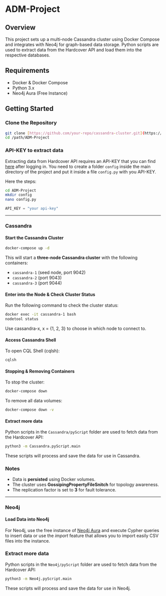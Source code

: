 # ADM-Project

## Overview
This project sets up a multi-node Cassandra cluster using Docker Compose and integrates with Neo4j for graph-based data storage. 
Python scripts are used to extract data from the Hardcover API and load them into the respective databases.

## Requirements
- Docker & Docker Compose
- Python 3.x
- Neo4j Aura (Free Instance)

## Getting Started

### Clone the Repository
```bash
git clone [https://github.com/your-repo/cassandra-cluster.git](https://github.com/University-MN-Projects/ADM-Project.git)
cd /path/ADM-Project
```

### API-KEY to extract data
Extracting data from Hardcover API requires an API-KEY that you can find [here](https://hardcover.app/account/api) after logging in.
You need to create a folder `config` inside the main directory of the project and put it inside a file `config.py` with you API-KEY.

Here the steps:
```bash
cd ADM-Project
mkdir config
nano config.py
```

```python
API_KEY = "your api-key"
```

---
### Cassandra

#### Start the Cassandra Cluster
```bash
docker-compose up -d
```
This will start a **three-node Cassandra cluster** with the following containers:
- `cassandra-1` (seed node, port 9042)
- `cassandra-2` (port 9043)
- `cassandra-3` (port 9044)

#### Enter into the Node & Check Cluster Status
Run the following command to check the cluster status:
```bash
docker exec -it cassandra-1 bash
nodetool status
```
Use cassandra-x, x = {1, 2, 3} to choose in which node to connect to.

#### Access Cassandra Shell
To open CQL Shell (cqlsh):
```bash
cqlsh
```

#### Stopping & Removing Containers
To stop the cluster:
```bash
docker-compose down
```

To remove all data volumes:
```bash
docker-compose down -v
```

#### Extract more data
Python scripts in the `Cassandra/pyScript` folder are used to fetch data from the Hardcover API:
```bash
python3 -m Cassandra.pyScript.main
```
These scripts will process and save the data for use in Cassandra.

### Notes
- Data is **persisted** using Docker volumes.
- The cluster uses **GossipingPropertyFileSnitch** for topology awareness.
- The replication factor is set to **3** for fault tolerance.

---
### Neo4j

#### Load Data into Neo4j
For Neo4j, use the free instance of [Neo4j Aura](https://neo4j.com/cloud/aura/) and execute Cypher queries to insert data or use the *import* feature that allows you to import easily CSV files into the instance.

### Extract more data
Python scripts in the `Neo4j/pyScript` folder are used to fetch data from the Hardcover API:
```bash
python3 -m Neo4j.pyScript.main
```
These scripts will process and save the data for use in Neo4j.
